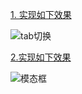 [1. 实现如下效果](http://js.jirengu.com/nododosixu/3)

![tab切换](http://upload-images.jianshu.io/upload_images/5550805-2ebee8cf8d357728.gif?imageMogr2/auto-orient/strip)

[2.实现如下效果](http://js.jirengu.com/qutowesaya/5)

![模态框](http://upload-images.jianshu.io/upload_images/5550805-6d44c6f3980fda41.gif?imageMogr2/auto-orient/strip)
